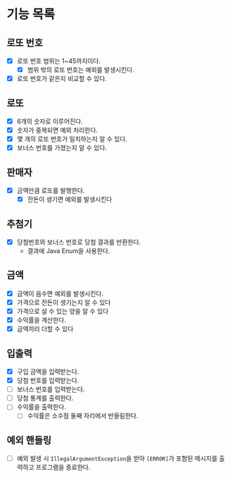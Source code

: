 # 기능 목록

## 로또 번호
- [x] 로또 번호 범위는 1~45까지이다.
  - [x] 범위 밖의 로또 번호는 예외를 발생시킨다.
- [x] 로또 번호가 같은지 비교할 수 있다.

## 로또
- [x] 6개의 숫자로 이루어진다.
- [x] 숫자가 중복되면 예외 처리한다.
- [x] 몇 개의 로또 번호가 일치하는지 알 수 있다.
- [x] 보너스 번호를 가졌는지 알 수 있다.

## 판매자
- [x] 금액만큼 로또를 발행한다.
  - [x] 잔돈이 생기면 예외를 발생시킨다

## 추첨기
- [x] 당첨번호와 보너스 번호로 당첨 결과를 반환한다.
  - 결과에 Java Enum을 사용한다.

## 금액
- [x] 금액이 음수면 예외를 발생시킨다.
- [x] 가격으로 잔돈이 생기는지 알 수 있다
- [x] 가격으로 살 수 있는 양을 알 수 있다
- [x] 수익률을 계산한다.
- [x] 금액끼리 더할 수 있다

## 입출력
- [x] 구입 금액을 입력받는다.
- [x] 당첨 번호를 입력받는다.
- [ ] 보너스 번호를 입력받는다.
- [ ] 당첨 통계를 출력한다.
- [ ] 수익률을 출력한다.
  - [ ] 수익률은 소수점 둘째 자리에서 반올림한다.

## 예외 핸들링
- [ ] 예외 발생 시 `IllegalArgumentException`을 받아 `[ERROR]`가 포함된 메시지를 출력하고 프로그램을 종료한다.